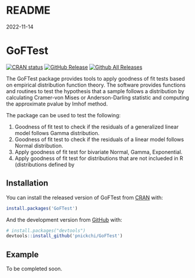 README
================
2022-11-14

# GoFTest

<!-- badges: start -->

[![CRAN
status](https://www.r-pkg.org/badges/version/PEIMAN2)](https://cran.r-project.org/package=PEIMAN2)
[![GitHub
Release](https://img.shields.io/github/release/jafarilab/PEIMAN2?style=flat)](https://github.com/jafarilab/PEIMAN2/releases)
[![Github All
Releases](https://img.shields.io/github/downloads/jafarilab/PEIMAN2/total.svg?style=flat)](https://github.com/jafarilab/PEIMAN2)

<!-- badges: end -->

The GoFTest package provides tools to apply goodness of fit tests based
on empirical distribution function theory. The software provides
functions and routines to test the hypothesis that a sample follows a
distribution by calculating Cramer-von Mises or Anderson-Darling
statistic and computing the approximate pvalue by Imhof method.

The package can be used to test the following:

1)  Goodness of fit test to check if the residuals of a generalized
    linear model follows Gamma distribution.
2)  Goodness of fit test to check if the residuals of a linear model
    follows Normal distribution.
3)  Apply goodness of fit test for bivariate Normal, Gamma, Exponential.
4)  Apply goodness of fit test for distributions that are not inclueded
    in R (distributions defined by

## Installation

You can install the released version of GoFTest from
[CRAN](https://CRAN.R-project.org) with:

``` r
install.packages('GoFTest')
```

And the development version from [GitHub](https://github.com/) with:

``` r
# install.packages("devtools")
devtools::install_github('pnickchi/GoFTest')
```

## Example

To be completed soon.
